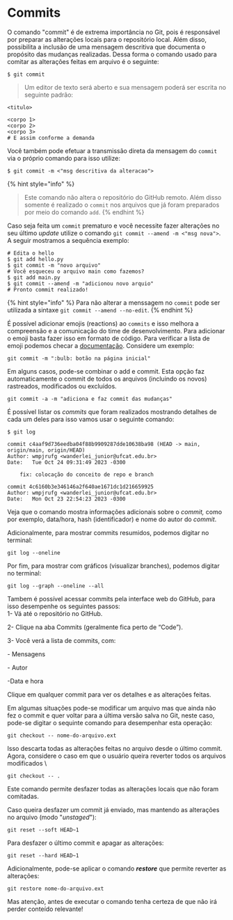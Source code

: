 # Commits

O comando "commit" é de extrema importância no Git, pois é responsável por preparar as alterações locais para o repositório local. Além disso, possibilita a inclusão de uma mensagem descritiva que documenta o propósito das mudanças realizadas. Dessa forma o comando usado para comitar as alterações feitas em arquivo é o seguinte:

```
$ git commit
```

> Um editor de texto será aberto e sua mensagem poderá ser escrita no seguinte padrão:

```
<titulo>

<corpo 1>
<corpo 2>
<corpo 3>
# E assim conforme a demanda
```

Você também pode efetuar a transmissão direta da mensagem do `commit` via o próprio comando para isso utilize:

```
$ git commit -m <"msg descritiva da alteracao">
```

{% hint style="info" %}
> Este comando não altera o repositório do GitHub remoto. Além disso somente é realizado o `commit` nos arquivos que já foram preparados por meio do comando `add`.
{% endhint %}

Caso seja feita um `commit` prematuro e você necessite fazer alterações no seu último _update_ utilize o comando `git commit --amend -m <"msg nova">`. A seguir mostramos a sequência exemplo:

```
# Edita o hello
$ git add hello.py
$ git commit -m "novo arquivo" 
# Você esqueceu o arquivo main como fazemos?
$ git add main.py 
$ git commit --amend -m "adicionou novo arquio"
# Pronto commit realizado!
```

{% hint style="info" %}
Para não alterar a menssagem no `commit` pode ser utilizada a sintaxe `git commit --amend --no-edit`.
{% endhint %}

É possível adicionar emojis  (reactions) ao `commits` e isso melhora a compreensão e a comunicação do time de desenvolvimento. Para adicionar o emoji basta fazer isso em formato de código. Para verificar a lista de emoji podemos checar a [documentação](https://gist.github.com/rxaviers/7360908). Considere um exemplo:

```
git commit -m ":bulb: botão na página inicial"
```

Em alguns casos, pode-se combinar o add e commit. Esta opção faz automaticamente o commit de todos os arquivos (incluindo os novos) rastreados, modificados ou excluídos.

```
git commit -a -m "adiciona e faz commit das mudanças"
```

É possível listar os _commits_ que foram realizados mostrando detalhes de cada um deles para isso vamos usar o seguinte comando:

```
$ git log
```

```
commit c4aaf9d736eedba04f88b9909287dde10638ba98 (HEAD -> main, origin/main, origin/HEAD)
Author: wmpjrufg <wanderlei_junior@ufcat.edu.br>
Date:   Tue Oct 24 09:31:49 2023 -0300

    fix: colocação do conceito de repo e branch

commit 4c6160b3e346146a2f640ae1671dc1d216659925
Author: wmpjrufg <wanderlei_junior@ufcat.edu.br>
Date:   Mon Oct 23 22:54:23 2023 -0300
```

Veja que o comando mostra informações adicionais sobre o _commit,_  como por exemplo,   data/hora, hash (identificador) e nome do autor do _commit_.

Adicionalmente, para mostrar commits resumidos, podemos digitar no terminal:

```
git log --oneline
```

Por fim, para mostrar com gráficos (visualizar branches), podemos digitar no terminal:

```
git log --graph --oneline --all
```

Tambem é possível acessar commits pela interface web do GitHub, para isso desempenhe os seguintes passos:\
1- Vá até o repositório no GitHub.

2- Clique na aba Commits (geralmente fica perto de “Code”).

3- Você verá a lista de commits, com:

&#x20;    \- Mensagens

&#x20;    \- Autor

&#x20;    -Data e hora

Clique em qualquer commit para ver os detalhes e as alterações feitas.

Em algumas situações pode-se  modificar um arquivo mas que ainda não fez o  commit e quer voltar para a última versão salva no Git, neste caso, pode-se digitar o sequinte comando para desempenhar esta operação:

```
git checkout -- nome-do-arquivo.ext
```

Isso descarta todas as alterações feitas no arquivo desde o último commit.\
Agora, considere o caso em que o usuário queira reverter todos os arquivos modificados \


```
git checkout -- .
```

Este comando permite desfazer todas as alterações locais que não foram comitadas.

Caso queira desfazer um commit já enviado, mas mantendo as alterações no arquivo (modo "_unstaged_"):

```
git reset --soft HEAD~1
```

Para desfazer o último commit e apagar as alterações:

```
git reset --hard HEAD~1
```

Adicionalmente, pode-se aplicar o comando _**restore**_ que permite reverter as alterações:

```
git restore nome-do-arquivo.ext
```

Mas atenção, antes de executar o comando tenha certeza de que não irá perder conteído relevante!
